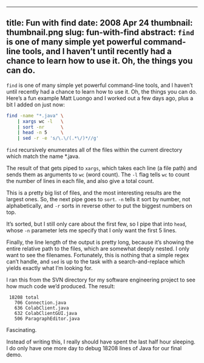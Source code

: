 --------------------------------------------------------------------------------
title:     Fun with find
date:      2008 Apr 24
thumbnail: thumbnail.png
slug:      fun-with-find
abstract:  `find` is one of many simple yet powerful command-line tools,
           and I haven’t until recently had a chance to learn how to use
           it. Oh, the things you can do.
--------------------------------------------------------------------------------

`find` is one of many simple yet powerful command-line tools, and I haven’t
until recently had a chance to learn how to use it. Oh, the things you can do.
Here’s a fun example Matt Luongo and I worked out a few days ago, plus a bit I
added on just now:

```bash
find -name "*.java" \
    | xargs wc -l   \
    | sort -nr      \
    | head -n 5     \
    | sed -r -e 's/\.\/(.*\/)*//g'
```

`find` recursively enumerates all of the files within the current directory
which match the name *.java.

The result of that gets piped to `xargs`, which takes each line (a file path)
and sends them as arguments to `wc` (word count). The `-l` flag tells `wc`
to count the number of lines in each file, and also give a total count.

This is a pretty big list of files, and the most interesting results are the
largest ones. So, the next pipe goes to `sort`. `-n` tells it sort by number,
not alphabetically, and `-r` sorts in reverse other to put the biggest numbers
on top.

It’s sorted, but I still only care about the first few, so I pipe that into
`head`, whose `-n` parameter lets me specify that I only want the first 5
lines.

Finally, the line length of the output is pretty long, because it’s showing the
entire relative path to the files, which are somewhat deeply nested. I only
want to see the filenames. Fortunately, this is nothing that a simple regex
can’t handle, and `sed` is up to the task with a search-and-replace which
yields exactly what I’m looking for.

I ran this from the SVN directory for my software engineering project to see
how much code we’d produced. The result:

     18208 total
       706 Connection.java
       636 ColabClient.java
       632 ColabClientGUI.java
       506 ParagraphEditor.java

Fascinating.

Instead of writing this, I really should have spent the last half hour
sleeping. I do only have one more day to debug 18208 lines of Java for our
final demo.
